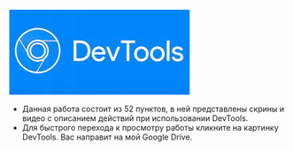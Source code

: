 [![DevTools](DevTools.jpg)](https://drive.google.com/drive/folders/1diTF5eKg-bS7GtUuuiS1Fhogl_t17HKM)
* Данная работа состоит из 52 пунктов, в ней представлены скрины и видео с описанием действий при использовании DevTools.
* Для быстрого перехода к просмотру работы кликните на картинку DevTools. Вас направит на мой Google Drive.
